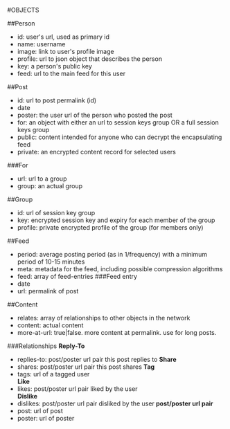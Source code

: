 #OBJECTS

##Person
- id: user's url, used as primary id
- name: username
- image: link to user's profile image
- profile: url to json object that describes the person
- key: a person's public key
- feed: url to the main feed for this user

##Post
- id: url to post permalink (id)
- date
- poster: the user url of the person who posted the post
- for: an object with either an url to session keys group OR  a full session keys group
- public: content intended for anyone who can decrypt the encapsulating feed
- private: an encrypted content record for selected users

###For
- url: url to a group
- group: an actual group

##Group
- id: url of session key group
- key: encrypted session key and expiry for each member of the group
- profile: private encrypted profile of the group (for members only)

##Feed
- period: average posting period (as in 1/frequency) with a minimum period of 10-15 minutes
- meta: metadata for the feed, including possible compression algorithms
- feed: array of feed-entries
###Feed entry
- date
- url: permalink of post

##Content
- relates: array of relationships to other objects in the network
- content: actual content
- more-at-url: true|false. more content at permalink. use for long posts.

###Relationships
**Reply-To**  
- replies-to: post/poster url pair this post replies to
**Share**  
- shares: post/poster url pair this post shares
**Tag**  
- tags: url of a tagged user  
**Like**  
- likes: post/poster url pair liked by the user  
**Dislike**  
- dislikes: post/poster url pair disliked by the user
**post/poster url pair**
- post: url of post
- poster: url of poster